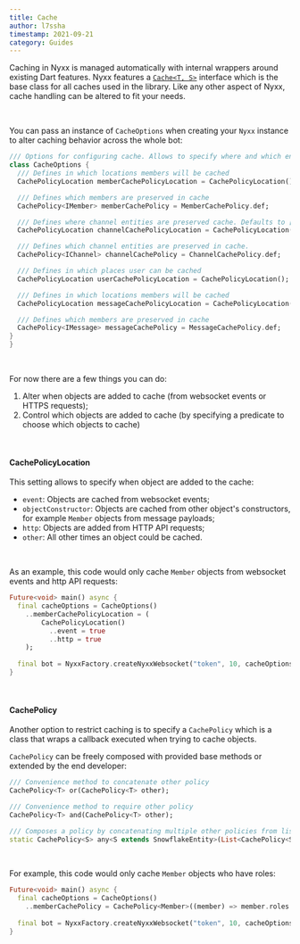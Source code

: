 ```yaml
---
title: Cache
author: l7ssha
timestamp: 2021-09-21
category: Guides
---
```


Caching in Nyxx is managed automatically with internal wrappers around existing Dart features. Nyxx features a 
[`Cache<T, S>`](https://nyxx.l7ssha.xyz/dartdocs/nyxx/nyxx/Cache-class.html) interface which is the base class for all caches used in the library. 
Like any other aspect of Nyxx, cache handling can be altered to fit your needs.

</br>

You can pass an instance of `CacheOptions` when creating your `Nyxx` instance to alter caching behavior across the whole bot:

```dart
/// Options for configuring cache. Allows to specify where and which entities should be cached and preserved in cache
class CacheOptions {
  /// Defines in which locations members will be cached
  CachePolicyLocation memberCachePolicyLocation = CachePolicyLocation();

  /// Defines which members are preserved in cache
  CachePolicy<IMember> memberCachePolicy = MemberCachePolicy.def;

  /// Defines where channel entities are preserved cache. Defaults to [CachePolicyLocation] with additional objectConstructor set to true
  CachePolicyLocation channelCachePolicyLocation = CachePolicyLocation()..objectConstructor = true;

  /// Defines which channel entities are preserved in cache.
  CachePolicy<IChannel> channelCachePolicy = ChannelCachePolicy.def;

  /// Defines in which places user can be cached
  CachePolicyLocation userCachePolicyLocation = CachePolicyLocation();

  /// Defines in which locations members will be cached
  CachePolicyLocation messageCachePolicyLocation = CachePolicyLocation();

  /// Defines which members are preserved in cache
  CachePolicy<IMessage> messageCachePolicy = MessageCachePolicy.def;
}
}
```

</br>

For now there are a few things you can do:
 1. Alter when objects are added to cache (from websocket events or HTTPS requests);
 2. Control which objects are added to cache (by specifying a predicate to choose which objects to cache)

</br>
 
#### CachePolicyLocation

This setting allows to specify when object are added to the cache:
 - `event`: Objects are cached from websocket events;
 - `objectConstructor`: Objects are cached from other object's constructors, for example `Member` objects from message payloads;
 - `http`: Objects are added from HTTP API requests;
 - `other`: All other times an object could be cached.

</br>

As an example, this code would only cache `Member` objects from websocket events and http API requests:
```dart
Future<void> main() async {
  final cacheOptions = CacheOptions()
    ..memberCachePolicyLocation = (
        CachePolicyLocation()
          ..event = true
          ..http = true
    );
  
  final bot = NyxxFactory.createNyxxWebsocket("token", 10, cacheOptions: cacheOptions);
}
```

</br>

#### CachePolicy

Another option to restrict caching is to specify a `CachePolicy` which is a class that wraps a callback executed when trying to cache objects.

`CachePolicy` can be freely composed with provided base methods or extended by the end developer:
```dart
/// Convenience method to concatenate other policy
CachePolicy<T> or(CachePolicy<T> other);

/// Convenience method to require other policy
CachePolicy<T> and(CachePolicy<T> other);

/// Composes a policy by concatenating multiple other policies from list
static CachePolicy<S> any<S extends SnowflakeEntity>(List<CachePolicy<S>> policies);
```

</br>

For example, this code would only cache `Member` objects who have roles:
```dart
Future<void> main() async {
  final cacheOptions = CacheOptions()
    ..memberCachePolicy = CachePolicy<Member>((member) => member.roles.isNotEmpty);
  
  final bot = NyxxFactory.createNyxxWebsocket("token", 10, cacheOptions: cacheOptions);
}
```
